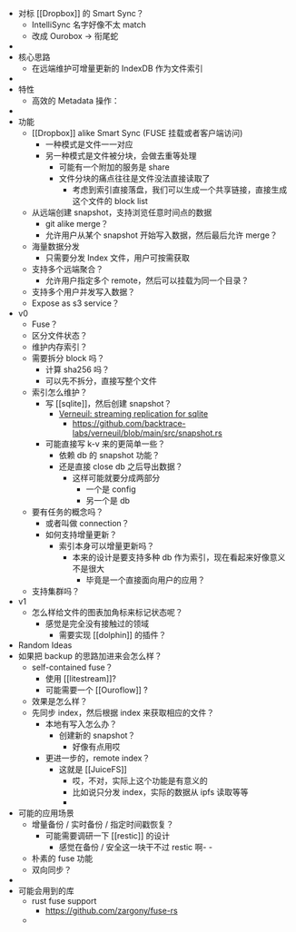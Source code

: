 - 对标 [[Dropbox]] 的 Smart Sync？
	- IntelliSync 名字好像不太 match
	- 改成 Ourobox -> 衔尾蛇
-
- 核心思路
	- 在远端维护可增量更新的 IndexDB 作为文件索引
-
- 特性
	- 高效的 Metadata 操作：
-
- 功能
	- [[Dropbox]] alike Smart Sync (FUSE 挂载或者客户端访问)
		- 一种模式是文件一一对应
		- 另一种模式是文件被分块，会做去重等处理
			- 可能有一个附加的服务是 share
			- 文件分块的痛点往往是文件没法直接读取了
				- 考虑到索引直接落盘，我们可以生成一个共享链接，直接生成这个文件的 block list
	- 从远端创建 snapshot，支持浏览任意时间点的数据
		- git alike merge？
		- 允许用户从某个 snapshot 开始写入数据，然后最后允许 merge？
	- 海量数据分发
		- 只需要分发 Index 文件，用户可按需获取
	- 支持多个远端聚合？
		- 允许用户指定多个 remote，然后可以挂载为同一个目录？
	- 支持多个用户并发写入数据？
	- Expose as s3 service？
- v0
	- Fuse？
	- 区分文件状态？
	- 维护内存索引？
	- 需要拆分 block 吗？
		- 计算 sha256 吗？
		- 可以先不拆分，直接写整个文件
	- 索引怎么维护？
		- 写 [[sqlite]]，然后创建 snapshot？
			- [Verneuil: streaming replication for sqlite](https://github.com/backtrace-labs/verneuil)
				- https://github.com/backtrace-labs/verneuil/blob/main/src/snapshot.rs
		- 可能直接写 k-v 来的更简单一些？
			- 依赖 db 的 snapshot 功能？
			- 还是直接 close db 之后导出数据？
				- 这样可能就要分成两部分
					- 一个是 config
					- 另一个是 db
	- 要有任务的概念吗？
		- 或者叫做 connection？
		- 如何支持增量更新？
			- 索引本身可以增量更新吗？
				- 本来的设计是要支持多种 db 作为索引，现在看起来好像意义不是很大
					- 毕竟是一个直接面向用户的应用？
	- 支持集群吗？
- v1
	- 怎么样给文件的图表加角标来标记状态呢？
		- 感觉是完全没有接触过的领域
			- 需要实现 [[dolphin]] 的插件？
- Random Ideas
- 如果把 backup 的思路加进来会怎么样？
	- self-contained fuse？
		- 使用 [[litestream]]?
		- 可能需要一个 [[Ouroflow]] ?
	- 效果是怎么样？
	- 先同步 index，然后根据 index 来获取相应的文件？
		- 本地有写入怎么办？
			- 创建新的 snapshot？
				- 好像有点用哎
		- 更进一步的，remote index？
			- 这就是 [[JuiceFS]]
				- 哎，不对，实际上这个功能是有意义的
				- 比如说只分发 index，实际的数据从 ipfs 读取等等
				-
- 可能的应用场景
	- 增量备份 / 实时备份 / 指定时间戳恢复？
		- 可能需要调研一下 [[restic]] 的设计
			- 感觉在备份 / 安全这一块干不过 restic 啊- -
	- 朴素的 fuse 功能
	- 双向同步？
-
- 可能会用到的库
	- rust fuse support
		- https://github.com/zargony/fuse-rs
	-